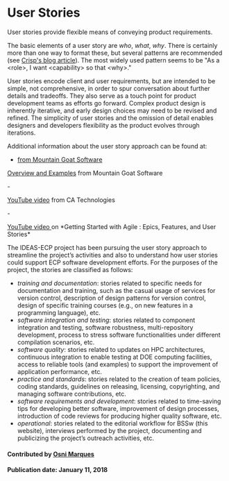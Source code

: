 # User Stories

User stories provide flexible means of conveying product requirements. 

The basic elements of a user story are 
*who*, *what*, *why*. There is certainly more than one way to format these, but several patterns are recommended 
(see [Crisp's blog article](https://blog.crisp.se/2014/09/25/david-evans/as-a-i-want-so-that-considered-harmful)). 
The most widely used pattern seems to be "As a \<role\>, I want \<capability\> so that \<why\>."

User stories encode client and user requirements, but are intended to be simple, not comprehensive, in order to 
spur conversation about further details and tradeoffs.  They also serve as a touch point for product development 
teams as efforts go forward.  Complex product design is inherently iterative, and early design choices may need 
to be revised and refined.  The simplicity of user stories and the omission of detail enables designers 
and developers flexibility as the product evolves through iterations.

Additional information about the user story approach can be found at:

- <p><a href="https://www.mountaingoatsoftware.com/agile/user-stories" Overview and Examples</a> from Mountain Goat Software</p>
<p><a href="https://www.mountaingoatsoftware.com/agile/user-stories"> Overview and Examples</a> from Mountain Goat Software</p>
- <p><a href="https://www.youtube.com/watch?v=tKSUokG3Y0w"> YouTube video</a> from CA Technologies</p>
- <p><a href="https://www.google.com/url?sa=t&rct=j&q=&esrc=s&source=video&cd=1&cad=rja&uact=8&ved=0ahUKEwjs6faQ0O3VAhWKqFQKHZp7DpQQtwIIKDAA&url=https%3A%2F%2Fwww.youtube.com%2Fwatch%3Fv%3DZ8YLL_Wi66A&usg=AFQjCNEBUa2zSbgqd35dO1vZ0bkTX5Zv6w"> YouTube video </a> on *Getting Started with Agile : Epics, Features, and User Stories*</p>

The IDEAS-ECP project has been pursuing the user story approach to streamline the project’s activities and 
also to understand how user stories could support ECP software development efforts. For the purposes of the project,
the stories are classified as follows:
- *training and documentation*: stories related to specific needs for documentation and training, such
as the casual usage of services for version control, description of design patterns for version control,
design of specific training courses (e.g., on new features in a programming language), etc.
- *software integration and testing*: stories related to component integration and testing, software robustness,
multi-repository development, process to stress software functionalities under different compilation
scenarios, etc.
- *software quality*: stories related to updates on HPC architectures, continuous integration to enable
testing at DOE computing facilities, access to reliable tools (and examples) to support the improvement
of application performance, etc.
- *practice and standards*: stories related to the creation of team policies, coding standards, guidelines
on releasing, licensing, copyrighting, and managing software contributions, etc.
- *software requirements and development*: stories related to time-saving tips for developing better
software, improvement of design processes, introduction of code reviews for producing higher quality
software, etc.
- *operational*: stories related to the editorial workflow for BSSw (this website), interviews performed 
by the project, documenting and publicizing the project’s outreach activities, etc.

#### Contributed by [Osni Marques](https://github.com/oamarques)

#### Publication date:  January 11, 2018

<!---
Publish: yes
Categories: development, planning
Topics: user story, product development
Tags: requirements
Level: 2
Prerequisites: defaults
Aggregate: none
--->
